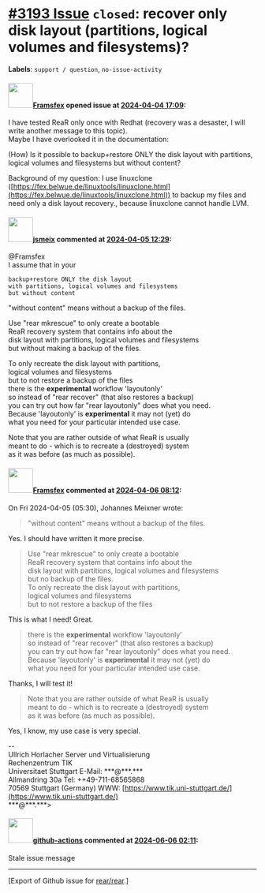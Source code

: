 [\#3193 Issue](https://github.com/rear/rear/issues/3193) `closed`: recover only disk layout (partitions, logical volumes and filesystems)?
==========================================================================================================================================

**Labels**: `support / question`, `no-issue-activity`

#### <img src="https://avatars.githubusercontent.com/u/33547527?v=4" width="50">[Framsfex](https://github.com/Framsfex) opened issue at [2024-04-04 17:09](https://github.com/rear/rear/issues/3193):

I have tested ReaR only once with Redhat (recovery was a desaster, I
will write another message to this topic).  
Maybe I have overlooked it in the documentation:

(How) Is it possible to backup+restore ONLY the disk layout with
partitions, logical volumes and filesystems but without content?

Background of my question: I use linuxclone
([https://fex.belwue.de/linuxtools/linuxclone.html](https://fex.belwue.de/linuxtools/linuxclone.html))
to backup my files and need only a disk layout recovery., because
linuxclone cannot handle LVM.

#### <img src="https://avatars.githubusercontent.com/u/1788608?u=925fc54e2ce01551392622446ece427f51e2f0ce&v=4" width="50">[jsmeix](https://github.com/jsmeix) commented at [2024-04-05 12:29](https://github.com/rear/rear/issues/3193#issuecomment-2039673357):

@Framsfex  
I assume that in your

    backup+restore ONLY the disk layout
    with partitions, logical volumes and filesystems
    but without content

"without content" means without a backup of the files.

Use "rear mkrescue" to only create a bootable  
ReaR recovery system that contains info about the  
disk layout with partitions, logical volumes and filesystems  
but without making a backup of the files.

To only recreate the disk layout with partitions,  
logical volumes and filesystems  
but to not restore a backup of the files  
there is the **experimental** workflow 'layoutonly'  
so instead of "rear recover" (that also restores a backup)  
you can try out how far "rear layoutonly" does what you need.  
Because 'layoutonly' is **experimental** it may not (yet) do  
what you need for your particular intended use case.

Note that you are rather outside of what ReaR is usually  
meant to do - which is to recreate a (destroyed) system  
as it was before (as much as possible).

#### <img src="https://avatars.githubusercontent.com/u/33547527?v=4" width="50">[Framsfex](https://github.com/Framsfex) commented at [2024-04-06 08:12](https://github.com/rear/rear/issues/3193#issuecomment-2041012776):

On Fri 2024-04-05 (05:30), Johannes Meixner wrote:

> "without content" means without a backup of the files.

Yes. I should have written it more precise.

> Use "rear mkrescue" to only create a bootable  
> ReaR recovery system that contains info about the  
> disk layout with partitions, logical volumes and filesystems  
> but no backup of the files.  
> To only recreate the disk layout with partitions,  
> logical volumes and filesystems  
> but to not restore a backup of the files

This is what I need! Great.

> there is the **experimental** workflow 'layoutonly'  
> so instead of "rear recover" (that also restores a backup)  
> you can try out how far "rear layoutonly" does what you need.  
> Because 'layoutonly' is **experimental** it may not (yet) do  
> what you need for your particular intended use case.

Thanks, I will test it!

> Note that you are rather outside of what ReaR is usually  
> meant to do - which is to recreate a (destroyed) system  
> as it was before (as much as possible).

Yes, I know, my use case is very special.

--  
Ullrich Horlacher Server und Virtualisierung  
Rechenzentrum TIK  
Universitaet Stuttgart E-Mail: \*\*\*@\*\*\*.\*\*\*  
Allmandring 30a Tel: ++49-711-68565868  
70569 Stuttgart (Germany) WWW:
[https://www.tik.uni-stuttgart.de/](https://www.tik.uni-stuttgart.de/)  
\*\*\*@\*\*\*.\*\*\*&gt;

#### <img src="https://avatars.githubusercontent.com/in/15368?v=4" width="50">[github-actions](https://github.com/apps/github-actions) commented at [2024-06-06 02:11](https://github.com/rear/rear/issues/3193#issuecomment-2151288711):

Stale issue message

------------------------------------------------------------------------

\[Export of Github issue for
[rear/rear](https://github.com/rear/rear).\]
